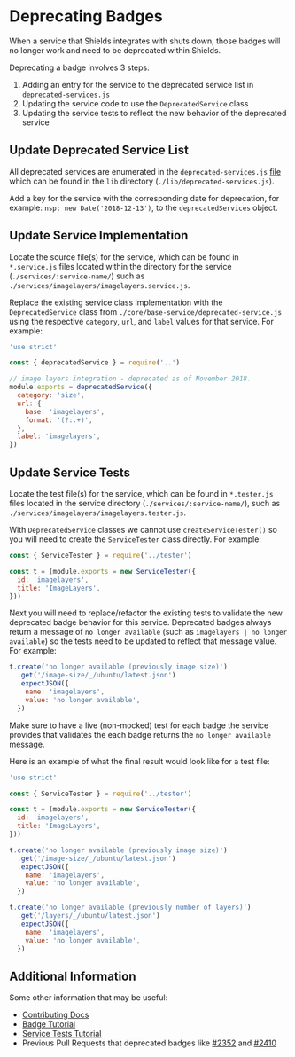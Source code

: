 # Deprecating Badges

When a service that Shields integrates with shuts down, those badges will no longer work and need to be deprecated within Shields.

Deprecating a badge involves 3 steps:

1.  Adding an entry for the service to the deprecated service list in `deprecated-services.js`
2.  Updating the service code to use the `DeprecatedService` class
3.  Updating the service tests to reflect the new behavior of the deprecated service

## Update Deprecated Service List

All deprecated services are enumerated in the `deprecated-services.js` [file](https://github.com/badges/shields/blob/master/lib/deprecated-services.js) which can be found in the `lib` directory (`./lib/deprecated-services.js`).

Add a key for the service with the corresponding date for deprecation, for example: `nsp: new Date('2018-12-13')`, to the `deprecatedServices` object.

## Update Service Implementation

Locate the source file(s) for the service, which can be found in `*.service.js` files located within the directory for the service (`./services/:service-name/`) such as `./services/imagelayers/imagelayers.service.js`.

Replace the existing service class implementation with the `DeprecatedService` class from `./core/base-service/deprecated-service.js` using the respective `category`, `url`, and `label` values for that service. For example:

```js
'use strict'

const { deprecatedService } = require('..')

// image layers integration - deprecated as of November 2018.
module.exports = deprecatedService({
  category: 'size',
  url: {
    base: 'imagelayers',
    format: '(?:.+)',
  },
  label: 'imagelayers',
})
```

## Update Service Tests

Locate the test file(s) for the service, which can be found in `*.tester.js` files located in the service directory (`./services/:service-name/`), such as `./services/imagelayers/imagelayers.tester.js`.

With `DeprecatedService` classes we cannot use `createServiceTester()` so you will need to create the `ServiceTester` class directly. For example:

```js
const { ServiceTester } = require('../tester')

const t = (module.exports = new ServiceTester({
  id: 'imagelayers',
  title: 'ImageLayers',
}))
```

Next you will need to replace/refactor the existing tests to validate the new deprecated badge behavior for this service. Deprecated badges always return a message of `no longer available` (such as `imagelayers | no longer available`) so the tests need to be updated to reflect that message value. For example:

```js
t.create('no longer available (previously image size)')
  .get('/image-size/_/ubuntu/latest.json')
  .expectJSON({
    name: 'imagelayers',
    value: 'no longer available',
  })
```

Make sure to have a live (non-mocked) test for each badge the service provides that validates the each badge returns the `no longer available` message.

Here is an example of what the final result would look like for a test file:

```js
'use strict'

const { ServiceTester } = require('../tester')

const t = (module.exports = new ServiceTester({
  id: 'imagelayers',
  title: 'ImageLayers',
}))

t.create('no longer available (previously image size)')
  .get('/image-size/_/ubuntu/latest.json')
  .expectJSON({
    name: 'imagelayers',
    value: 'no longer available',
  })

t.create('no longer available (previously number of layers)')
  .get('/layers/_/ubuntu/latest.json')
  .expectJSON({
    name: 'imagelayers',
    value: 'no longer available',
  })
```

## Additional Information

Some other information that may be useful:

- [Contributing Docs](../CONTRIBUTING.md)
- [Badge Tutorial](./TUTORIAL.md)
- [Service Tests Tutorial](./service-tests.md)
- Previous Pull Requests that deprecated badges like [#2352](https://github.com/badges/shields/pull/2352) and [#2410](https://github.com/badges/shields/pull/2410)
